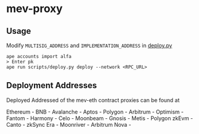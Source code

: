 # mev-proxy

## Usage

Modify `MULTISIG_ADDRESS` and `IMPLEMENTATION_ADDRESS` in [deploy.py](./scripts/deploy.py)

```
ape accounts import alfa
> Enter pk
ape run scripts/deploy.py deploy --network <RPC_URL>
```

## Deployment Addresses

Deployed Addressed of the mev-eth contract proxies can be found at

Ethereum -
BNB -
Avalanche -
Aptos - 
Polygon - 
Arbitrum -
Optimism - 
Fantom - 
Harmony - 
Celo - 
Moonbeam - 
Gnosis - 
Metis - 
Polygon zkEvm -
Canto -
zkSync Era - 
Moonriver - 
Arbitrum Nova - 
